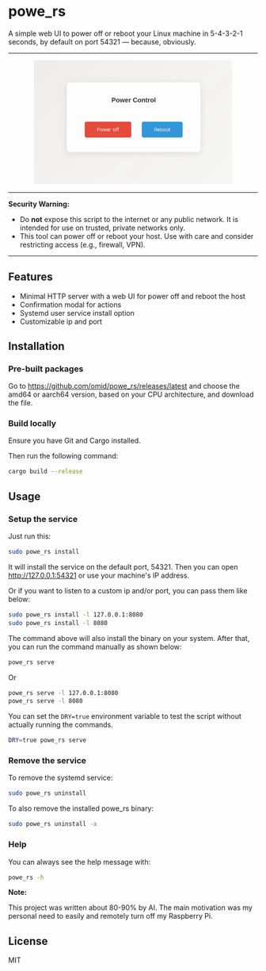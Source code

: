 # powe_rs

A simple web UI to power off or reboot your Linux machine in 5-4-3-2-1 seconds, by default on port 54321 — because, obviously.

---

<p align="center">
  <img src="assets/screen.apng" alt="Web UI Screenshot" width="400" />
</p>

---

**Security Warning:**

- Do **not** expose this script to the internet or any public network. It is intended for use on trusted, private networks only.
- This tool can power off or reboot your host. Use with care and consider restricting access (e.g., firewall, VPN).

---

## Features

- Minimal HTTP server with a web UI for power off and reboot the host
- Confirmation modal for actions
- Systemd user service install option
- Customizable ip and port

## Installation

### Pre-built packages

Go to https://github.com/omid/powe_rs/releases/latest and choose the amd64 or aarch64 version, based on your CPU architecture, and download the file.

### Build locally

Ensure you have Git and Cargo installed.

Then run the following command:

```sh
cargo build --release
```

## Usage

### Setup the service

Just run this:

```sh
sudo powe_rs install
```

It will install the service on the default port, 54321. Then you can open http://127.0.0.1:54321 or use your machine's IP address.

Or if you want to listen to a custom ip and/or port, you can pass them like below:

```sh
sudo powe_rs install -l 127.0.0.1:8080
sudo powe_rs install -l 8080
```

The command above will also install the binary on your system. After that, you can run the command manually as shown below:

```sh
powe_rs serve
```

Or

```sh
powe_rs serve -l 127.0.0.1:8080
powe_rs serve -l 8080
```

You can set the `DRY=true` environment variable to test the script without actually running the commands.

```sh
DRY=true powe_rs serve
```

### Remove the service

To remove the systemd service:

```sh
sudo powe_rs uninstall
```

To also remove the installed powe_rs binary:

```sh
sudo powe_rs uninstall -a
```

### Help

You can always see the help message with:

```sh
powe_rs -h
```

**Note:**

This project was written about 80-90% by AI. The main motivation was my personal need to easily and remotely turn off my Raspberry Pi.

## License

MIT

